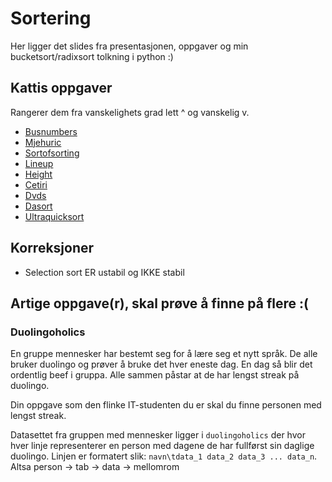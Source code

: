 # Sortering
Her ligger det slides fra presentasjonen, oppgaver og min bucketsort/radixsort tolkning i python :)

## Kattis oppgaver
Rangerer dem fra vanskelighets grad lett ^ og vanskelig v.

- [Busnumbers](https://open.kattis.com/problems/busnumbers)
- [Mjehuric](https://open.kattis.com/problems/mjehuric)
- [Sortofsorting](https://open.kattis.com/problems/sortofsorting)
- [Lineup](https://open.kattis.com/problems/lineup)
- [Height](https://open.kattis.com/problems/height)
- [Cetiri](https://open.kattis.com/problems/cetiri)
- [Dvds](https://open.kattis.com/problems/dvds)
- [Dasort](https://open.kattis.com/problems/dasort)
- [Ultraquicksort](https://open.kattis.com/problems/ultraquicksort)

## Korreksjoner
- Selection sort ER ustabil og IKKE stabil

## Artige oppgave(r), skal prøve å finne på flere :(
### Duolingoholics
En gruppe mennesker har bestemt seg for å lære seg et nytt språk. 
De alle bruker duolingo og prøver å bruke det hver eneste dag. En dag
så blir det ordentlig beef i gruppa. Alle sammen påstar at de har 
lengst streak på duolingo.

Din oppgave som den flinke IT-studenten du er skal du finne personen med
lengst streak.

Datasettet fra gruppen med mennesker ligger i `duolingoholics` der hvor hver
linje representerer en person med dagene de har fullførst sin daglige duolingo.
Linjen er formatert slik: `navn\tdata_1 data_2 data_3 ... data_n`.<br>
Altsa person -> tab -> data -> mellomrom